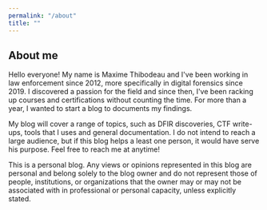 ```yaml
---
permalink: "/about"
title: ""
---
```

## About me

Hello everyone! My name is Maxime Thibodeau and I've been working in law enforcement since 2012, more specifically in digital forensics since 2019. I discovered a passion for the field and since then, I've been racking up courses and certifications without counting the time. For more than a year, I wanted to start a blog to documents my findings. 

My blog will cover a range of topics, such as DFIR discoveries, CTF write-ups, tools that I uses and general documentation. I do not intend to reach a large audience, but if this blog helps a least one person, it would have serve his purpose. Feel free to reach me at anytime!

This is a personal blog. Any views or opinions represented in this blog are personal and belong solely to the blog owner and do not represent those of people, institutions, or organizations that the owner may or may not be associated with in professional or personal capacity, unless explicitly stated.
